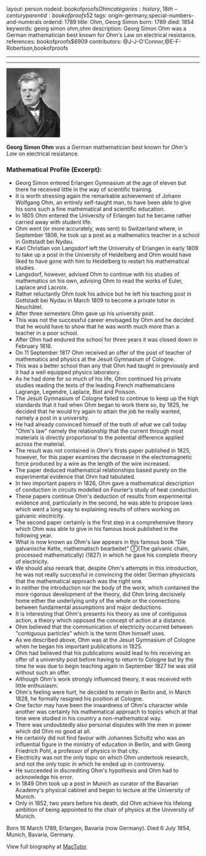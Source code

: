 layout: person
nodeid: bookofproofs$Ohm
categories: history,18th-century
parentid: bookofproofs$52
tags: origin-germany,special-numbers-and-numerals
orderid: 1789
title: Ohm, Georg Simon
born: 1789
died: 1854
keywords: georg simon ohm,ohm
description: Georg Simon Ohm was a German mathematician best known for Ohm's Law on electrical resistance.
references: bookofproofs$6909
contributors: @J-J-O'Connor,@E-F-Robertson,bookofproofs

---



---

![Ohm.jpg](https://github.com/bookofproofs/bookofproofs.github.io/blob/main/_sources/_assets/images/portraits/Ohm.jpg?raw=true)

**Georg Simon Ohm** was a German mathematician best known for _Ohm's Law_ on electrical resistance.

### Mathematical Profile (Excerpt):
* Georg Simon entered Erlangen Gymnasium at the age of eleven but there he received little in the way of scientific training.
* It is worth stressing again the remarkable achievement of Johann Wolfgang Ohm, an entirely self-taught man, to have been able to give his sons such a fine mathematical and scientific education.
* In 1805 Ohm entered the University of Erlangen but he became rather carried away with student life.
* Ohm went (or more accurately, was sent) to Switzerland where, in September 1806, he took up a post as a mathematics teacher in a school in Gottstadt bei Nydau.
* Karl Christian von Langsdorf left the University of Erlangen in early 1809 to take up a post in the University of Heidelberg and Ohm would have liked to have gone with him to Heidelberg to restart his mathematical studies.
* Langsdorf, however, advised Ohm to continue with his studies of mathematics on his own, advising Ohm to read the works of Euler, Laplace and Lacroix.
* Rather reluctantly Ohm took his advice but he left his teaching post in Gottstadt bei Nydau in March 1809 to become a private tutor in Neuchâtel.
* After three semesters Ohm gave up his university post.
* This was not the successful career envisaged by Ohm and he decided that he would have to show that he was worth much more than a teacher in a poor school.
* After Ohm had endured the school for three years it was closed down in February 1816.
* On 11 September 1817 Ohm received an offer of the post of teacher of mathematics and physics at the Jesuit Gymnasium of Cologne.
* This was a better school than any that Ohm had taught in previously and it had a well equipped physics laboratory.
* As he had done for so much of his life, Ohm continued his private studies reading the texts of the leading French mathematicians Lagrange, Legendre, Laplace, Biot and Poisson.
* The Jesuit Gymnasium of Cologne failed to continue to keep up the high standards that it had when Ohm began to work there so, by 1825, he decided that he would try again to attain the job he really wanted, namely a post in a university.
* He had already convinced himself of the truth of what we call today "Ohm's law" namely the relationship that the current through most materials is directly proportional to the potential difference applied across the material.
* The result was not contained in Ohm's firsts paper published in 1825, however, for this paper examines the decrease in the electromagnetic force produced by a wire as the length of the wire increased.
* The paper deduced mathematical relationships based purely on the experimental evidence that Ohm had tabulated.
* In two important papers in 1826, Ohm gave a mathematical description of conduction in circuits modelled on Fourier's study of heat conduction.
* These papers continue Ohm's deduction of results from experimental evidence and, particularly in the second, he was able to propose laws which went a long way to explaining results of others working on galvanic electricity.
* The second paper certainly is the first step in a comprehensive theory which Ohm was able to give in his famous book published in the following year.
* What is now known as Ohm's law appears in this famous book "Die galvanische Kette, mathematisch bearbeitet" Ⓣ(The galvanic chain, processed mathematically) (1827) in which he gave his complete theory of electricity.
* We should also remark that, despite Ohm's attempts in this introduction, he was not really successful in convincing the older German physicists that the mathematical approach was the right one.
* In neither the introduction nor the body of the work, which contained the more rigorous development of the theory, did Ohm bring decisively home either the underlying unity of the whole or the connections between fundamental assumptions and major deductions.
* It is interesting that Ohm's presents his theory as one of contiguous action, a theory which opposed the concept of action at a distance.
* Ohm believed that the communication of electricity occurred between "contiguous particles" which is the term Ohm himself uses.
* As we described above, Ohm was at the Jesuit Gymnasium of Cologne when he began his important publications in 1825.
* Ohm had believed that his publications would lead to his receiving an offer of a university post before having to return to Cologne but by the time he was due to begin teaching again in September 1827 he was still without such an offer.
* Although Ohm's work strongly influenced theory, it was received with little enthusiasm.
* Ohm's feeling were hurt, he decided to remain in Berlin and, in March 1828, he formally resigned his position at Cologne.
* One factor may have been the inwardness of Ohm's character while another was certainly his mathematical approach to topics which at that time were studied in his country a non-mathematical way.
* There was undoubtedly also personal disputes with the men in power which did Ohm no good at all.
* He certainly did not find favour with Johannes Schultz who was an influential figure in the ministry of education in Berlin, and with Georg Friedrich Pohl, a professor of physics in that city.
* Electricity was not the only topic on which Ohm undertook research, and not the only topic in which he ended up in controversy.
* He succeeded in discrediting Ohm's hypothesis and Ohm had to acknowledge his error.
* In 1849 Ohm took up a post in Munich as curator of the Bavarian Academy's physical cabinet and began to lecture at the University of Munich.
* Only in 1852, two years before his death, did Ohm achieve his lifelong ambition of being appointed to the chair of physics at the University of Munich.

Born 16 March 1789, Erlangen, Bavaria (now Germany). Died 6 July 1854, Munich, Bavaria, Germany.

View full biography at [MacTutor](https://mathshistory.st-andrews.ac.uk/Biographies/Ohm/)
